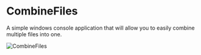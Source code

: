 # CombineFiles
A simple windows console application that will allow you to easily combine multiple files into one.

![CombineFiles](https://github.com/user-attachments/assets/c431c412-e8c8-48b4-b88d-5946327c67b1)
